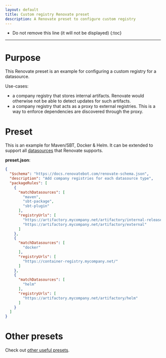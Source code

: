```yaml
---
layout: default
title: Custom registry Renovate preset
description: A Renovate preset to configure custom registry
---
```


* Do not remove this line (it will not be displayed)
{:toc}

-----

# Purpose

This Renovate preset is an example for configuring a custom registry for a datasource.

Use-cases:

* a company registry that stores internal artifacts. Renovate would otherwise not be able to detect updates for such artifacts.
* a company registry that acts as a proxy to external registries. This is a way to enforce dependencies are discovered through the proxy.

# Preset

This is an example for Maven/SBT, Docker & Helm. It can be extended to support all [datasources](https://docs.renovatebot.com/modules/datasource/) that Renovate supports.

**preset.json**:

```json
{
  "$schema": "https://docs.renovatebot.com/renovate-schema.json",
  "description": "Add company registries for each datasource type",
  "packageRules": [
    {
      "matchDatasources": [
        "maven",
        "sbt-package",
        "sbt-plugin"
      ],
      "registryUrls": [
        "https://artifactory.mycompany.net/artifactory/internal-releases",
        "https://artifactory.mycompany.net/artifactory/external"
      ]
    },
    {
      "matchDatasources": [
        "docker"
      ],
      "registryUrls": [
        "https://container-registry.mycompany.net/"
      ]
    },
    {
      "matchDatasources": [
        "helm"
      ],
      "registryUrls": [
        "https://artifactory.mycompany.net/artifactory/helm"
      ]
    }
  ]
}
```

# Other presets

Check out [other useful presets](./index.markdown).
